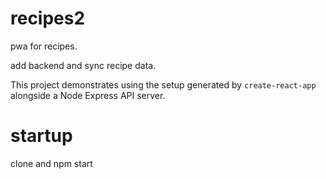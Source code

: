 # recipes2

pwa for recipes.

add backend and sync recipe data.

This project demonstrates using the setup generated by `create-react-app` alongside a Node Express API server.

# startup
clone and npm start
